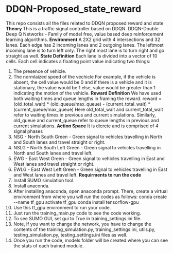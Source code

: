 # DDQN-Proposed_state_reward
This repo consists all the files related to DDQN proposed reward and state
**Theory**
This is a traffic signal controller based on DDQN.
DDQN-Double Deep Q Networks - Family of model free, value based deep reinforcement learning algorithms.
**Environment**
A 2X2 grid with 4 intersections and 32 lanes. Each edge has 2 incoming lanes and 2 outgoing lanes. The leftmost incoming lane is to turn left only. The right most lane is to turn right and go straight as well.
**State Definition**
Each lane is divided into a vector of 10 cells. Each cell indicates a floating point value indicating two things:
1. The presence of vehicle.
2. The normlaized speed of the vechicle
For example, if the vehicle is absent, the cell value would be 0 and if there is a vehicle and it is stationary, the value would be 1 else, value would be greater than 1 indicating the motion of the vehicle.
**Reward Definition**
We have used both waiting times and queue lengths in framing the reward.
reward = (old_total_wait) * (old_queue/max_queue) - (current_total_wait) * (current_queue/max_queue)
Here old_total_wait and current_total_wait refer to waiting times in previous and current simulations. Similarly, old_queue and current_queue refer to queue lengths in previous and current simulations.
**Action Space**
It is dicrete and is comprised of 4 signal phases
1. NSG - North South Green - Green signal to vehicles travelling in North and South lanes and travel straight or right.
2. NSLG - North South Left Green - Green signal to vehicles travelling in North and South lanes and travel left.
3. EWG - East West Green - Green signal to vehicles travelling in East and West lanes and travel straight or right.
4. EWLG - East West Left Green - Green signal to vehicles travelling in East and West lanes and travel left.
**Requirments to run the code**
1. Install SUMO simulation tool.
2. Install anaconda.
3. After installing anaconda, open anaconda prompt. There, create a virtual environment from where you will run the codes as follows:
conda create --name tf_gpu
activate tf_gpu
conda install tensorflow-gpu
4. Use this tf_gpu environment to run your code.
5. Just run the training_main.py code to see the code working.
6. To see SUMO GUI, set gui to True in training_settings.ini file.
7. Note, if you want to change the network, you have to change the contents of the training_simulation.py, training_settings.ini, utils.py, testing_simulation.py, testing_settings.ini files as well.
8. Once you run the code, models folder will be created where you can see the stats of each trained module.
